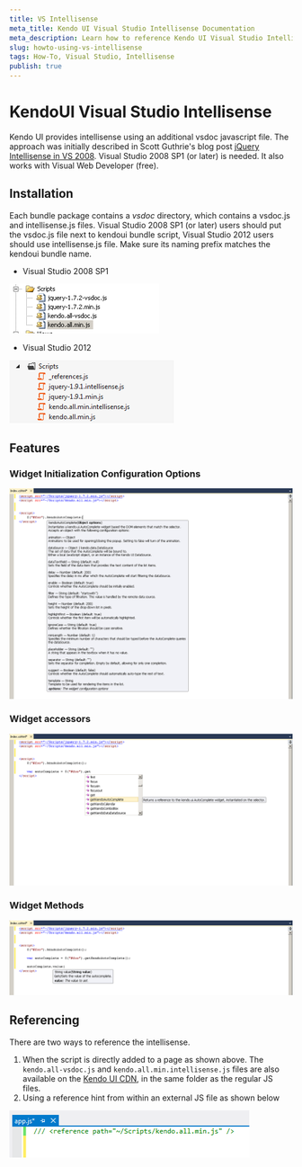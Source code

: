 ```yaml
---
title: VS Intellisense
meta_title: Kendo UI Visual Studio Intellisense Documentation
meta_description: Learn how to reference Kendo UI Visual Studio Intellisense by using an additional vsdoc Javascript file.
slug: howto-using-vs-intellisense
tags: How-To, Visual Studio, Intellisense
publish: true
---
```


# KendoUI Visual Studio Intellisense

Kendo UI provides intellisense using an additional vsdoc javascript file. The approach was initially described in Scott Guthrie's blog post [jQuery Intellisense in VS 2008](http://weblogs.asp.net/scottgu/archive/2008/11/21/jquery-intellisense-in-vs-2008.aspx).
Visual Studio 2008 SP1 (or later) is needed. It also works with Visual Web Developer (free).

## Installation

Each bundle package contains a *vsdoc* directory, which contains a vsdoc.js and intellisense.js files. Visual Studio 2008 SP1 (or later) users should put the vsdoc.js file next to kendoui bundle script, Visual Studio 2012 users should use intellisense.js file. Make sure its naming prefix matches the kendoui bundle name.

- Visual Studio 2008 SP1

![Solution Explorer](solution-explorer.png)

- Visual Studio 2012

![Solution Explorer VS2012](solution-explorer-vs2012.png)

## Features

### Widget Initialization Configuration Options

![jquery plugin](jquery-plugin.png)

### Widget accessors

![jquery plugin](jquery-accessor.png)

### Widget Methods

![jquery plugin](widget-method.png)

## Referencing

There are two ways to reference the intellisense.

1. When the script is directly added to a page as shown above.
The `kendo.all-vsdoc.js` and `kendo.all.min.intellisense.js` files are also available on the [Kendo UI CDN](/getting-started/javascript-dependencies#cdn), in the same folder as the regular JS files.
1. Using a reference hint from within an external JS file as shown below

![script reference](js-reference.png)